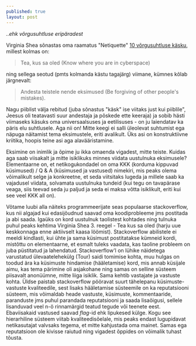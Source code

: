 ```yaml
---
published: true
layout: post
---
```



_..ehk võrgusuhtluse eripäradest_

Virginia Shea sõnastas oma raamatus "Netiquette" [10 võrgusuhtluse käsku](http://www.albion.com/netiquette/book/), millest kolmas on:

> Tea, kus sa oled (Know where you are in cyberspace)

ning sellega seotud (pmts kolmanda kästu tagajärg) viimane, kümnes kõlab järgnevalt:

> Andesta teistele nende eksimused (Be forgiving of other people's mistakes).

Nagu piiblist välja rebitud (juba sõnastus "käsk" ise viitaks just kui piiblile", Jeesus oli teatavasti suur andestaja ja põskede ette keeraja) ja sobib hästi viimaseks käsuks oma universaalsuses ja eetilisuses - on ju laiendatav ka päris elu suhtlusele. Aga nii on! Mitte keegi ei salli üleolevat suhtumist ega näpuga näitamist tema eksimustele, eriti avalikult. Üks asi on konstruktiivne kriitika, hoopis teine asi aga alavääristamine. 

Eksimine on inimlik ja õpime ju ikka omaenda vigadest, mitte teiste. Kuidas aga saab viisakalt ja mitte isiklikuks minnes viidata uustulnuka eksimusele? Elementaarne on, et netikogukondadel on oma KKK (korduma kippuvad küsimused) / Q & A (küsimused ja vastused) nimekiri, mis peaks olema võimalikult selge ja konkreetne, et seda viitsitaks lugeda ja millele saab ka vajadusel viidata, solvamata uustulnuka tundeid (kui tegu on tavapärase veaga, siis teevad seda ju paljud ja seda ei maksa võtta isiklikult, eriti kui see veel KKK all on).  

Võtame luubi alla näiteks programmeerijate seas populaarse stackoverflow, kus nii algajad kui edasijõudnud saavad oma koodiprobleeme jms postitada ja abi saada. Igaüks on kord uustulnuk taolistest kohtades ning tulnuka puhul peaks kehtima Virginia Shea 3. reegel - Tea kus sa oled (harju uue keskkonnaga enne aktiivselt kaasa löömist). Stackoverflow abilistele ei meeldi kindlasti, kui ühte ja sama küsimust postitatakse kümneid kordi, mistõttu on elementaarne, et esmalt tuleks vaadata, kas taoline probleem on juba püstitatud ja lahendatud. Stackoverflow'l on lühike näidetega varustatud ülevaatelehekülg (Tour) saidi tomimise kohta, muu hulgas on toodud ära ka küsimuste hindamise (hääletamise) kord, mis annab küsijale aimu, kas tema pärimine oli asjakohane ning samas on selline süsteem piisavalt anonüümne, mitte liiga isiklik. Sama kehtib vastajate ja vastuste kohta. Üldse paistab stackoverflow pööravat suurt tähelepanu küsimuste-vastuste kvaliteedile, sest lisaks hääletamise süsteemile on ka reputatsiooni süsteem, mis võimaldab heade vastuste, küsimuste, kommentaaride, paranduste jms puhul parandada reputatsiooni ja saada lisaõigusi, sellele lisanduvad veel n-ö rinnamärgid teatud tegude või teenete eest. Ebaviisakaid vastused saavad _flag_-id ehk lipukesed külge. Kogu see hierarhiline süsteem viitab kvaliteedisõelale, mis peaks endast lugupidavat netikasutajat valvsaks tegema, et mitte kahjustada oma mainet. Samas ega reputatsioon ole kivisse raiutud ning vigadest õppides on võimalik tuhast tõusta.
